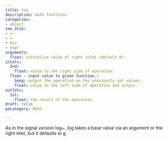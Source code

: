 ```yaml
---
title: log
description: math functions
categories:
- object
see_also:
- +~
- +
- div
- expr
arguments:
  float: initialize value of right inlet (default 0).
inlets:
  2nd:
    float: value to the right side of operation.
  float - input value to given function.:
    bang: output the operation on the previously set values.
    float: value to the left side of operation and output.
outlets:
  1st:
    float: the result of the operation.
draft: false
pdcategory: Math

---
```

As in the signal version log~, log takes a base value via an argument or the right inlet, but it defaults to [e](https://en.wikipedia.org/wiki/E_(mathematical_constant)).

